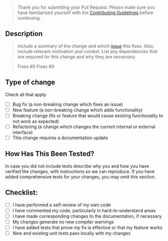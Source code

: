 > Thank you for submitting your Pull Request. Please make sure you have
familiarised yourself with the [Contributing Guidelines](https://github.com/kittunf/Fuel/CONTRIBUTING.md)
before continuing.

## Description

> Include a summary of the change and which [issue](https://github.com/kittunf/Fuel/issues)
this fixes. Also, include relevant motivation and context. List any dependencies
that are required for this change and why they are necessary.

> Fixes #0
Fixes #0

## Type of change

Check all that apply

- [ ] Bug fix (a non-breaking change which fixes an issue)
- [ ] New feature (a non-breaking change which adds functionality)
- [ ] Breaking change (fix or feature that would cause existing functionality to not work as expected)
- [ ] Refactoring (a change which changes the current internal or external interface)
- [ ] This change requires a documentation update

## How Has This Been Tested?

In case you did not include tests describe why you and how you have verified the
changes, with instructions so we can reproduce. If you have added comprehensive
tests for your changes, you may omit this section.

## Checklist:

- [ ] I have performed a self-review of my own code
- [ ] I have commented my code, particularly in hard-to-understand areas
- [ ] I have made corresponding changes to the documentation, if necessary
- [ ] My changes generate no new compiler warnings
- [ ] I have added tests that prove my fix is effective or that my feature works
- [ ] New and existing unit tests pass locally with my changes
